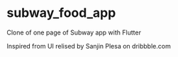 # subway_food_app

Clone of one page of Subway app with Flutter 

Inspired from UI relised by Sanjin Plesa on dribbble.com